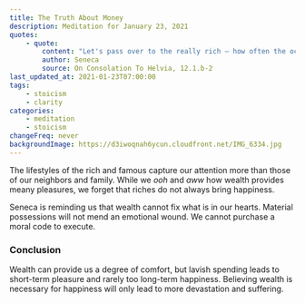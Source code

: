 ```yaml
---
title: The Truth About Money
description: Meditation for January 23, 2021
quotes: 
    - quote:
        content: "Let's pass over to the really rich — how often the occasions they look just like the poor! When they travel abroad they must restrict their baggage, and when haste is necessary, they dismiss their entourage. And those who are in the army, how few of their possessions they get to keep…"
        author: Seneca
        source: On Consolation To Helvia, 12.1.b-2
last_updated_at: 2021-01-23T07:00:00
tags:
    - stoicism
    - clarity
categories:
    - meditation
    - stoicism
changeFreq: never
backgroundImage: https://d3iwoqnah6ycun.cloudfront.net/IMG_6334.jpg
---
```


The lifestyles of the rich and famous capture our attention more than those of our neighbors and family. While we *ooh* 
and *aww* how wealth provides meany pleasures, we forget that riches do not always bring happiness.

Seneca is reminding us that wealth cannot fix what is in our hearts. Material possessions will not mend an emotional 
wound. We cannot purchase a moral code to execute.

### Conclusion

Wealth can provide us a degree of comfort, but lavish spending leads to short-term pleasure and rarely too long-term 
happiness. Believing wealth is necessary for happiness will only lead to more devastation and suffering.
